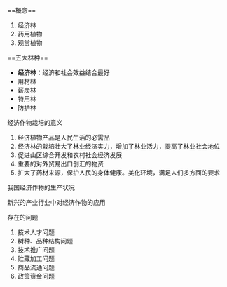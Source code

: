 ==概念==
1. 经济林
2. 药用植物
3. 观赏植物

==五大林种==
- **经济林**：经济和社会效益结合最好
- 用材林
- 薪炭林
- 特用林
- 防护林

经济作物栽培的意义
1. 经济植物产品是人民生活的必需品
2. 经济林的栽培壮大了林业经济实力，增加了林业活力，提高了林业社会地位
3. 促进山区综合开发和农村社会经济发展
4. 重要的对外贸易出口创汇的物资
5. 扩大了药材来源，保护人民的身体健康。美化环境，满足人们多方面的要求

我国经济作物的生产状况

新兴的产业行业中对经济作物的应用

存在的问题
1. 技术人才问题
2. 树种、品种结构问题
3. 技术推广问题
4. 贮藏加工问题
5. 商品流通问题
6. 政策资金问题
